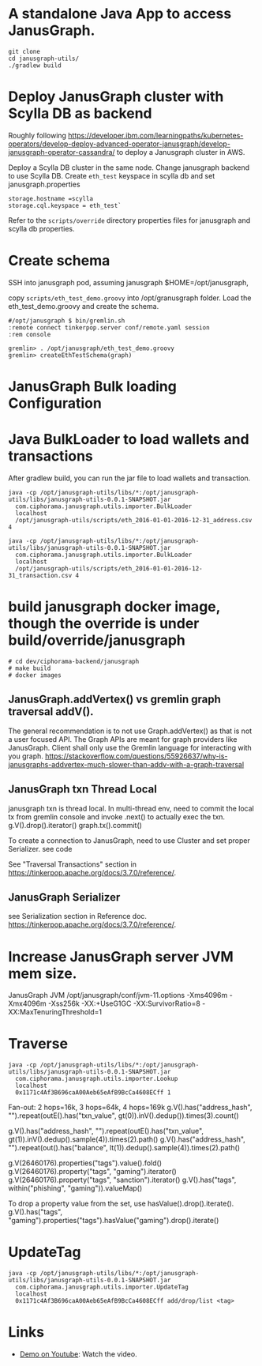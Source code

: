 
# A standalone Java App to access JanusGraph.

```
git clone 
cd janusgraph-utils/
./gradlew build
```

# Deploy JanusGraph cluster with Scylla DB as backend
Roughly following https://developer.ibm.com/learningpaths/kubernetes-operators/develop-deploy-advanced-operator-janusgraph/develop-janusgraph-operator-cassandra/
to deploy a Janusgraph cluster in AWS. 

Deploy a Scylla DB cluster in the same node. Change janusgraph backend to use Scylla DB.
Create `eth_test` keyspace in scylla db and set janusgraph.properties 
```
storage.hostname =scylla 
storage.cql.keyspace = eth_test`
```
Refer to the `scripts/override` directory properties files for janusgraph and scylla db properties.

# Create schema 
SSH into janusgraph pod, assuming janusgraph $HOME=/opt/janusgraph, 

copy `scripts/eth_test_demo.groovy` into /opt/granusgraph folder.
Load the eth_test_demo.groovy and create the schema.
```
#/opt/janusgraph $ bin/gremlin.sh
:remote connect tinkerpop.server conf/remote.yaml session
:rem console

gremlin> . /opt/janusgraph/eth_test_demo.groovy
gremlin> createEthTestSchema(graph)
```

# JanusGraph Bulk loading Configuration

# Java BulkLoader to load wallets and transactions
After gradlew build, you can run the jar file to load wallets and transaction.

```
java -cp /opt/janusgraph-utils/libs/*:/opt/janusgraph-utils/libs/janusgraph-utils-0.0.1-SNAPSHOT.jar
  com.ciphorama.janusgraph.utils.importer.BulkLoader 
  localhost
  /opt/janusgraph-utils/scripts/eth_2016-01-01-2016-12-31_address.csv 4
  
java -cp /opt/janusgraph-utils/libs/*:/opt/janusgraph-utils/libs/janusgraph-utils-0.0.1-SNAPSHOT.jar
  com.ciphorama.janusgraph.utils.importer.BulkLoader
  localhost 
  /opt/janusgraph-utils/scripts/eth_2016-01-01-2016-12-31_transaction.csv 4
```


# build janusgraph docker image, though the override is under build/override/janusgraph
```
# cd dev/ciphorama-backend/janusgraph
# make build
# docker images
```

## JanusGraph.addVertex() vs gremlin graph traversal addV().

The general recommendation is to not use Graph.addVertex() as that is not a user focused API.
The Graph APIs are meant for graph providers like JanusGraph. 
Client shall only use the Gremlin language for interacting with you graph.
https://stackoverflow.com/questions/55926637/why-is-janusgraphs-addvertex-much-slower-than-addv-with-a-graph-traversal

## JanusGraph txn Thread Local

janusgraph txn is thread local. In multi-thread env, need to commit the local tx from gremlin console and
invoke .next() to actually exec the txn.
g.V().drop().iterator()
graph.tx().commit()

To create a connection to JanusGraph, need to use Cluster and set proper Serializer. see code

See "Traversal Transactions" section in https://tinkerpop.apache.org/docs/3.7.0/reference/.
## JanusGraph Serializer
see Serialization section in Reference doc. https://tinkerpop.apache.org/docs/3.7.0/reference/.


# Increase JanusGraph server JVM mem size. 
JanusGraph JVM /opt/janusgraph/conf/jvm-11.options
  -Xms4096m -Xmx4096m -Xss256k -XX:+UseG1GC -XX:SurvivorRatio=8 -XX:MaxTenuringThreshold=1

# Traverse
```
java -cp /opt/janusgraph-utils/libs/*:/opt/janusgraph-utils/libs/janusgraph-utils-0.0.1-SNAPSHOT.jar
  com.ciphorama.janusgraph.utils.importer.Lookup
  localhost  
  0x1171c4Af3B696caA00Aeb65eAfB9BcCa4608ECff 1
```

Fan-out: 2 hops=16k, 3 hops=64k, 4 hops=169k
g.V().has("address_hash", "").repeat(outE().has("txn_value", gt(0)).inV().dedup()).times(3).count()

g.V().has("address_hash", "").repeat(outE().has("txn_value", gt(1)).inV().dedup().sample(4)).times(2).path()
g.V().has("address_hash", "").repeat(out().has("balance", lt(1)).dedup().sample(4)).times(2).path()

g.V(26460176).properties("tags").value().fold()
g.V(26460176).property("tags", "gaming").iterator()
g.V(26460176).property("tags", "sanction").iterator()
g.V().has("tags", within("phishing", "gaming")).valueMap()

To drop a property value from the set, use hasValue().drop().iterate().
g.V().has("tags", "gaming").properties("tags").hasValue("gaming").drop().iterate()


# UpdateTag
```
java -cp /opt/janusgraph-utils/libs/*:/opt/janusgraph-utils/libs/janusgraph-utils-0.0.1-SNAPSHOT.jar
  com.ciphorama.janusgraph.utils.importer.UpdateTag
  localhost
  0x1171c4Af3B696caA00Aeb65eAfB9BcCa4608ECff add/drop/list <tag>
```

# Links
* [Demo on Youtube](https://www.youtube.com/watch?v=1TQcPWgPvF8): Watch the video.

